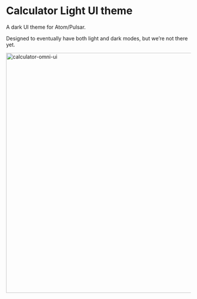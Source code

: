 
# Calculator Light UI theme

A dark UI theme for Atom/Pulsar.

Designed to eventually have both light and dark modes, but we’re not there yet.

<img width="655" alt="calculator-omni-ui" src="https://github.com/pulsar-edit/pulsar/assets/3450/be650f8a-a344-47b6-9378-245046f098e6">
